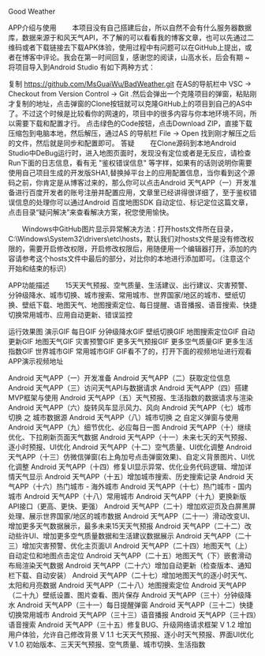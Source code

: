Good Weather

APP介绍与使用
  本项目没有自己搭建后台，所以自然不会有什么服务器数据库，数据来源于和风天气API，不了解的可以看看我的博客文章，也可以先通过二维码或者下载链接去下载APK体验，使用过程中有问题可以在GitHub上提出，或者在博客中评论。我会在第一时间回复，感谢您的阅读，山高水长，后会有期 ~ 将项目导入到Android Studio 有如下两种方式：

复制 https://github.com/MsGuaiWu/BadWeather.git 在AS的导航栏中 VSC → Checkout from Version Control → Git .然后会弹出一个克隆项目的弹窗，粘贴刚才复制的地址，点击弹窗的Clone按钮就可以克隆GitHub上的项目到自己的AS中了。不过这个时候是比较看你的网速的，项目中的很多内容与你本地环境不同，所以需要下载和配置才行。
点击绿色的Code按钮，点击Download ZIP，直接下载压缩包到电脑本地，然后解压，通过AS 的导航栏 File → Open 找到刚才解压之后的文件，然后就是同步和配置即可。
答疑
  在Clone源码到本地Android Studio中DeBug运行时，进入地图页面时，发现没有定位或者是无反应，请检查Run下面的日志信息，看有无 "鉴权错误信息" 等字样，如果有的话则说明你需要使用自己项目生成的开发版SHA1,替换掉平台上的应用配置信息，当你看到这个源码之前，你肯定是从博客过来的，那么你可以点击Android 天气APP（一）开发准备进行百度开发者的账号注册并配置应用，文章里已经讲得很详细了，至于鉴权错误信息的处理你可以通过Android 百度地图SDK 自动定位、标记定位这篇文章，点击目录“疑问解决”来查看解决方案，祝您使用愉快。

  Windows中GitHub图片显示异常解决方法：打开hosts文件所在目录，C:\Windows\System32\drivers\etc\hosts，默认我们对hosts文件是没有修改权限的，需要开启修改权限，开启修改权限后，用随便用一个编辑器打开，添加的内容请参考这个hosts文件中最后的部分，对比你的本地进行添加即可。（注意这个开始和结束的标识）

APP功能描述
  15天天气预报、空气质量、生活建议、出行建议、灾害预警、分钟级降水、城市切换、城市搜索、常用城市、世界国家/地区的城市、壁纸切换、壁纸下载、地图天气、地图搜索定位、每日提醒、语音播报、语音搜索、快捷切换常用城市、应用自动更新、错误监控

运行效果图
演示GIF 每日GIF 分钟级降水GIF 壁纸切换GIF 地图搜索定位GIF 自动更新GIF 地图天气GIF 灾害预警GIF 更多天气预报GIF 更多空气质量GIF 更多生活指数GIF 世界城市GIF 常用城市GIF
GIF看不了的，打开下面的视频地址进行观看
APP演示视频地址

Android 天气APP（一）开发准备
Android 天气APP（二）获取定位信息
Android 天气APP（三）访问天气API与数据请求
Android 天气APP（四）搭建MVP框架与使用
Android 天气APP（五）天气预报、生活指数的数据请求与渲染
Android 天气APP（六）旋转风车显示风力、风向
Android 天气APP（七）城市切换 之 城市数据源
Android 天气APP（八）城市切换 之 自定义弹窗与使用
Android 天气APP（九）细节优化、必应每日一图
Android 天气APP（十）继续优化、下拉刷新页面天气数据
Android 天气APP（十一）未来七天的天气预报、逐小时预报、UI优化
Android 天气APP（十二）空气质量、UI优化调整
Android 天气APP（十三）仿微信弹窗(右上角加号点击弹窗效果)、自定义背景图片、UI优化调整
Android 天气APP（十四）修复UI显示异常、优化业务代码逻辑、增加详情天气显示
Android 天气APP（十五）增加城市搜索、历史搜索记录
Android 天气APP（十六）热门城市 - 海外城市
Android 天气APP（十七）热门城市 - 国内城市
Android 天气APP（十八）常用城市
Android 天气APP（十九）更换新版API接口（更高、更快、更强）
Android 天气APP（二十）增加欢迎页及白屏黑屏处理、展示世界国家/地区的城市数据
Android 天气APP（二十一）滑动改变UI、增加更多天气数据展示，最多未来15天天气预报
Android 天气APP（二十二）改动些许UI、增加更多空气质量数据和生活建议数据展示
Android 天气APP（二十三）增加灾害预警、优化主页面UI
Android 天气APP（二十四）地图天气（上）自动定位和地图点击定位
Android 天气APP（二十五）地图天气（下）嵌套滑动布局渲染天气数据
Android 天气APP（二十六）增加自动更新（检查版本、通知栏下载、自动安装）
Android 天气APP（二十七）增加地图天气的逐小时天气、太阳和月亮数据
Android 天气APP（二十八）地图搜索定位
Android 天气APP（二十九）壁纸设置、图片查看、图片保存
Android 天气APP（三十）分钟级降水
Android 天气APP（三十一）每日提醒弹窗
Android 天气APP（三十二）快捷切换常用城市
Android 天气APP（三十三）语音播报
Android 天气APP（三十四）语音搜索
Android 天气APP（三十五）修复BUG、升级网络请求框架
V 1.2
增加用户体验，允许自己修改背景
V 1.1
七天天气预报、逐小时天气预报、界面UI优化
V 1.0
初始版本、三天天气预报、空气质量、城市切换、生活指数
